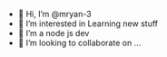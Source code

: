 - 👋 Hi, I’m @mryan-3
- 👀 I’m interested in Learning new stuff 
- 🌱 I’m a node js dev
- 💞️ I’m looking to collaborate on ...


<!---
mryan-3/mryan-3 is a ✨ special ✨ repository because its `README.md` (this file) appears on your GitHub profile.
You can click the Preview link to take a look at your changes.
--->
